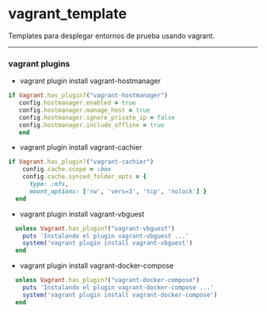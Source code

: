 # vagrant_template

Templates para desplegar entornos de prueba usando vagrant.

---

### vagrant plugins

- vagrant plugin install vagrant-hostmanager

```ruby
if Vagrant.has_plugin?("vagrant-hostmanager")
   config.hostmanager.enabled = true
   config.hostmanager.manage_host = true
   config.hostmanager.ignore_private_ip = false
   config.hostmanager.include_offline = true
   end
```
- vagrant plugin install vagrant-cachier

```ruby
if Vagrant.has_plugin?("vagrant-cachier")
    config.cache.scope = :box
    config.cache.synced_folder_opts = {
      type: :nfs,
      mount_options: ['rw', 'vers=3', 'tcp', 'nolock'] }
  end
```
- vagrant plugin install vagrant-vbguest

```ruby
  unless Vagrant.has_plugin?("vagrant-vbguest")
    puts 'Instalando el plugin vagrant-vbguest ...'
    system('vagrant plugin install vagrant-vbguest')
  end
```
- vagrant plugin install vagrant-docker-compose

```ruby
  unless Vagrant.has_plugin?("vagrant-docker-compose")
    puts 'Instalando el plugin vagrant-docker-compose ...'
    system('vagrant plugin install vagrant-docker-compose')
  end
```